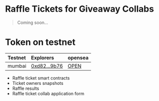 # Raffle Tickets for Giveaway Collabs 
> Coming soon...


# Token on testnet

Testnet   | Explorers                     | opensea              | 
:-------- |:----------------------------- |:---------------------------------|
mumbai   | [0xd82...9b76](https://mumbai.polygonscan.com/address/0xd82b00f3fa4ee3d1683746ece93b8f9a1a799b76#code)| [OPEN](https://testnets.opensea.io/collection/web3-bazaar-giveways-tickets-for-sunflowers-land-u) |



- Raffle ticket smart contracts
- Ticket owners snapshots
- Raffle results
- Raffle ticket collab application form
